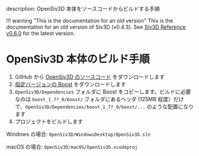description: OpenSiv3D 本体をソースコードからビルドする手順

!!! warning "This is the documentation for an old version"
	This is the documentation for an old version of Siv3D (v0.4.3). See [Siv3D Reference v0.6.0](https://zenn.dev/reputeless/books/siv3d-documentation-en) for the latest version.

# OpenSiv3D 本体のビルド手順

1. GitHub から [OpenSiv3D のソースコード](https://github.com/Siv3D/OpenSiv3D) をダウンロードします
2. [指定バージョンの Boost](https://github.com/Siv3D/OpenSiv3D/tree/master/Dependencies) をダウンロードします
3. `OpenSiv3D/Dependencies` フォルダに Boost をコピーします。ビルドに必要なのは `boost_1_7?_0/boost/` フォルダにあるヘッダ (125MB 程度）だけで、`OpenSiv3D/Dependencies/boost_1_7?_0/boost/...` のような配置になります
4. プロジェクトをビルドします

Windows の場合: `OpenSiv3D/WindowsDesktop/OpenSiv3D.sln`

macOS の場合: `OpenSiv3D/macOS/OpenSiv3D.xcodeproj`


